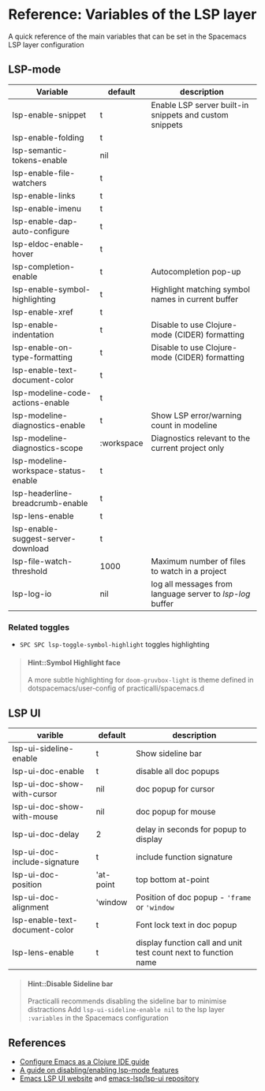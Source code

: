 # Reference: Variables of the LSP layer

A quick reference of the main variables that can be set in the Spacemacs LSP layer configuration


## LSP-mode


| Variable                             | default    | description                                               |
|--------------------------------------|------------|-----------------------------------------------------------|
| lsp-enable-snippet                   | t          | Enable LSP server built-in snippets and custom snippets   |
| lsp-enable-folding                   | t          |                                                           |
| lsp-semantic-tokens-enable           | nil        |                                                           |
| lsp-enable-file-watchers             | t          |                                                           |
| lsp-enable-links                     | t          |                                                           |
| lsp-enable-imenu                     | t          |                                                           |
| lsp-enable-dap-auto-configure        | t          |                                                           |
| lsp-eldoc-enable-hover               | t          |                                                           |
| lsp-completion-enable                | t          | Autocompletion pop-up                                     |
| lsp-enable-symbol-highlighting       | t          | Highlight matching symbol names in current buffer         |
| lsp-enable-xref                      | t          |                                                           |
| lsp-enable-indentation               | t          | Disable to use Clojure-mode (CIDER) formatting            |
| lsp-enable-on-type-formatting        | t          | Disable to use Clojure-mode (CIDER) formatting            |
| lsp-enable-text-document-color       | t          |                                                           |
| lsp-modeline-code-actions-enable     | t          |                                                           |
| lsp-modeline-diagnostics-enable      | t          | Show LSP error/warning count in modeline                  |
| lsp-modeline-diagnostics-scope       | :workspace | Diagnostics relevant to the current project only          |
| lsp-modeline-workspace-status-enable | t          |                                                           |
| lsp-headerline-breadcrumb-enable     | t          |                                                           |
| lsp-lens-enable                      | t          |                                                           |
| lsp-enable-suggest-server-download   | t          |                                                           |
| lsp-file-watch-threshold             | 1000       | Maximum number of files to watch in a project             |
| lsp-log-io                           | nil        | log all messages from language server to *lsp-log* buffer |


### Related toggles

* `SPC SPC lsp-toggle-symbol-highlight` toggles highlighting


> #### Hint::Symbol Highlight face
> A more subtle highlighting for `doom-gruvbox-light` is theme defined in dotspacemacs/user-config of practicalli/spacemacs.d


## LSP UI

| varible                        | default   | description                                                     |
|--------------------------------|-----------|-----------------------------------------------------------------|
| lsp-ui-sideline-enable         | t         | Show sideline bar                                               |
| lsp-ui-doc-enable              | t         | disable all doc popups                                          |
| lsp-ui-doc-show-with-cursor    | nil       | doc popup for cursor                                            |
| lsp-ui-doc-show-with-mouse     | nil       | doc popup for mouse                                             |
| lsp-ui-doc-delay               | 2         | delay in seconds for popup to display                           |
| lsp-ui-doc-include-signature   | t         | include function signature                                      |
| lsp-ui-doc-position            | 'at-point | top bottom at-point                                             |
| lsp-ui-doc-alignment           | 'window   | Position of doc popup - `'frame` or `'window`                   |
| lsp-enable-text-document-color | t         | Font lock text in doc popup                                     |
| lsp-lens-enable                | t         | display function call and unit test count next to function name |

> #### Hint::Disable Sideline bar
> Practicalli recommends disabling the sideline bar to minimise distractions
> Add `lsp-ui-sideline-enable nil` to the lsp layer `:variables` in the Spacemacs configuration


## References

* [Configure Emacs as a Clojure IDE guide](https://emacs-lsp.github.io/lsp-mode/tutorials/clojure-guide/)
* [A guide on disabling/enabling lsp-mode features](https://emacs-lsp.github.io/lsp-mode/tutorials/how-to-turn-off/)
* [Emacs LSP UI website](https://emacs-lsp.github.io/lsp-ui/) and [emacs-lsp/lsp-ui repository](https://github.com/emacs-lsp/lsp-ui)
